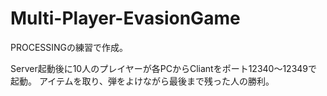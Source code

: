 # Multi-Player-EvasionGame
PROCESSINGの練習で作成。

Server起動後に10人のプレイヤーが各PCからCliantをポート12340～12349で起動。
アイテムを取り、弾をよけながら最後まで残った人の勝利。
